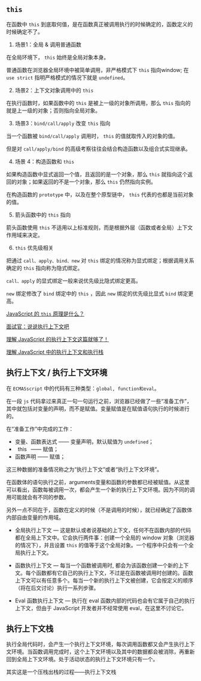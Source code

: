 ## `this`

在函数中 `this` 到底取何值，是在函数真正被调用执行的时候确定的，函数定义的时候确定不了。

1. 场景1：全局 & 调用普通函数

在全局环境下， `this` 始终是全局对象本身。

普通函数在浏览器全局环境中被简单调用，非严格模式下 `this` 指向window; 在 `use strict` 指明严格模式的情况下就是 `undefined`。

2. 场景2：上下文对象调用中的  `this` 

在执行函数时，如果函数中的 `this` 是被上一级的对象所调用，那么 `this` 指向的就是上一级的对象；否则指向全局对象。

3. 场景3：`bind/call/apply` 改变  `this`  指向

当一个函数被 `bind/call/apply` 调用时， `this` 的值就取传入的对象的值。

但是对 `call/apply/bind` 的高级考察往往会结合构造函数以及组合式实现继承。

4. 场景 4：构造函数和  `this` 

如果构造函数中显式返回一个值，且返回的是一个对象，那么  `this`  就指向这个返回的对象；如果返回的不是一个对象，那么  `this`  仍然指向实例。

在构造函数的 `prototype` 中，以及在整个原型链中， `this` 代表的也都是当前对象的值。

5. 箭头函数中的  `this`  指向

箭头函数使用 `this` 不适用以上标准规则，而是根据外层（函数或者全局）上下文作用域来决定。

6.  `this`  优先级相关

把通过 `call、apply、bind、new` 对  `this`  绑定的情况称为显式绑定；根据调用关系确定的  `this`  指向称为隐式绑定。

`call、apply` 的显式绑定一般来说优先级比隐式绑定更高。

`new` 绑定修改了 `bind` 绑定中的  `this` ，因此 `new` 绑定的优先级比显式 `bind` 绑定更高。

[JavaScript 的  `this`  原理是什么？](https://www.zhihu.com/question/353757734/answer/964557747)


[面试官：说说执行上下文吧](https://juejin.cn/post/6844904158957404167)

[理解 JavaScript 的执行上下文这篇就够了！](https://juejin.cn/post/6954966248233009182)

[理解 JavaScript 中的执行上下文和执行栈](https://juejin.cn/post/6844903682283143181)

## 执行上下文 / 执行上下文环境

在 `ECMASscript` 中的代码有三种类型：`global, function和eval`。

在一段 `js` 代码拿过来真正一句一句运行之前，浏览器已经做了一些“准备工作”，其中就包括对变量的声明，而不是赋值。变量赋值是在赋值语句执行的时候进行的。

在“准备工作”中完成的工作：

  - 变量、函数表达式 —— 变量声明，默认赋值为 `undefined`；
  - ` `this` ` —— 赋值；
  - 函数声明 —— 赋值；

这三种数据的准备情况称之为“执行上下文”或者“执行上下文环境”。

在函数体的语句执行之前，arguments变量和函数的参数都已经被赋值。从这里可以看出，函数每被调用一次，都会产生一个新的执行上下文环境。因为不同的调用可能就会有不同的参数。

另外一点不同在于，函数在定义的时候（不是调用的时候），就已经确定了函数体内部自由变量的作用域。

  - 全局执行上下文 — 这是默认或者说基础的上下文，任何不在函数内部的代码都在全局上下文中。它会执行两件事：创建一个全局的 window 对象（浏览器的情况下），并且设置  `this`  的值等于这个全局对象。一个程序中只会有一个全局执行上下文。

  - 函数执行上下文 — 每当一个函数被调用时, 都会为该函数创建一个新的上下文。每个函数都有它自己的执行上下文，不过是在函数被调用时创建的。函数上下文可以有任意多个。每当一个新的执行上下文被创建，它会按定义的顺序（将在后文讨论）执行一系列步骤。

  - Eval 函数执行上下文 — 执行在 eval 函数内部的代码也会有它属于自己的执行上下文，但由于 JavaScript 开发者并不经常使用 eval，在这里不讨论它。

## 执行上下文栈

执行全局代码时，会产生一个执行上下文环境，每次调用函数都又会产生执行上下文环境。当函数调用完成时，这个上下文环境以及其中的数据都会被消除，再重新回到全局上下文环境。处于活动状态的执行上下文环境只有一个。

其实这是一个压栈出栈的过程——执行上下文栈

